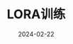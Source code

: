 ---
title: LORA训练
date: '2024-02-22'
tags:
   - Stable Diffusion
categories:
   - Stable Diffusion
---